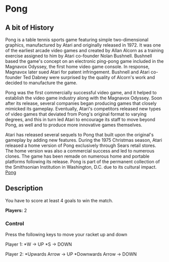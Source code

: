 # Pong

## A bit of History
Pong is a table tennis sports game featuring simple two-dimensional graphics, manufactured by Atari and originally released in 1972. It was one of the earliest arcade video games and created by Allan Alcorn as a training exercise assigned to him by Atari co-founder Nolan Bushnell. Bushnell based the game's concept on an electronic ping-pong game included in the Magnavox Odyssey, the first home video game console. In response, Magnavox later sued Atari for patent infringement. Bushnell and Atari co-founder Ted Dabney were surprised by the quality of Alcorn's work and decided to manufacture the game.

Pong was the first commercially successful video game, and it helped to establish the video game industry along with the Magnavox Odyssey. Soon after its release, several companies began producing games that closely mimicked its gameplay. Eventually, Atari's competitors released new types of video games that deviated from Pong's original format to varying degrees, and this in turn led Atari to encourage its staff to move beyond Pong, as well and to produce more innovative games themselves.

Atari has released several sequels to Pong that built upon the original's gameplay by adding new features. During the 1975 Christmas season, Atari released a home version of Pong exclusively through Sears retail stores. The home version was also a commercial success and led to numerous clones. The game has been remade on numerous home and portable platforms following its release. Pong is part of the permanent collection of the Smithsonian Institution in Washington, D.C. due to its cultural impact. [Pong](https://en.wikipedia.org/wiki/Pong)

## Description
You have to score at least 4 goals to win the match.

**Players:** 2

### Control

Press the following keys to move your racket up and down

Player 1: *W -> UP
	  *S -> DOWN

Player 2: *Upwards Arrow -> UP
	  *Downwards Arrow -> DOWN
